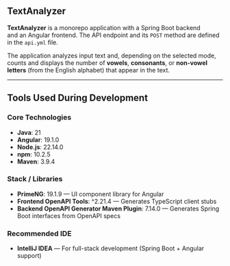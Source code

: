 ## TextAnalyzer

**TextAnalyzer** is a monorepo application with a Spring Boot backend  
and an Angular frontend. The API endpoint and its `POST` method are defined in the `api.yml` file.

The application analyzes input text and, depending on the selected mode, counts and displays the number of **vowels**, 
**consonants**, or **non-vowel letters** (from the English alphabet) that appear in the text.

---

##  Tools Used During Development

### Core Technologies
- **Java**: 21
- **Angular**: 19.1.0
- **Node.js**: 22.14.0
- **npm**: 10.2.5
- **Maven**: 3.9.4

### Stack / Libraries
- **PrimeNG**: 19.1.9 — UI component library for Angular
- **Frontend OpenAPI Tools**: ^2.21.4 — Generates TypeScript client stubs
- **Backend OpenAPI Generator Maven Plugin**: 7.14.0 — Generates Spring Boot interfaces from OpenAPI specs

### Recommended IDE
- **IntelliJ IDEA** — For full-stack development (Spring Boot + Angular support)
